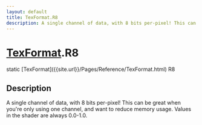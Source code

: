 ```yaml
---
layout: default
title: TexFormat.R8
description: A single channel of data, with 8 bits per-pixel! This can be great when you're only using one channel, and want to reduce memory usage. Values in the shader are always 0.0-1.0.
---
```

# [TexFormat]({{site.url}}/Pages/Reference/TexFormat.html).R8

<div class='signature' markdown='1'>
static [TexFormat]({{site.url}}/Pages/Reference/TexFormat.html) R8
</div>

## Description
A single channel of data, with 8 bits per-pixel! This
can be great when you're only using one channel, and want to
reduce memory usage. Values in the shader are always 0.0-1.0.

